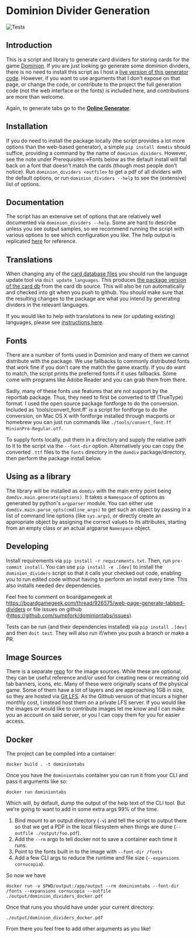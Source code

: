 # Dominion Divider Generation

![Tests](https://github.com/sumpfork/dominiontabs/actions/workflows/lint_and_test.yml/badge.svg)

## Introduction

This is a script and library to generate card dividers for storing cards for the game [Dominion](https://boardgamegeek.com/boardgame/36218/dominion). If you are just looking go generate some dominion dividers, there is no need to install this script as I host a [live version of this generator code](http://domdiv.bgtools.net/). However, if you want to use arguments that I don't expose on that page, or change the code, or contribute to the project the full generation code (not the web interface or the fonts) is included here, and contributions are more than welcome.

Again, to generate tabs go to the **[Online Generator](http://domdiv.bgtools.net/)**.

## Installation

If you do need to install the package locally (the script provides a lot more options than the web-based generator), a simple `pip install domdiv` should suffice, providing a command by the name of `dominion_dividers`. However, see the note under Prerequisites->Fonts below as the default install will fall back on a font that doesn't match the cards (though most people don't notice). Run `dominion_dividers <outfile>` to get a pdf of all dividers with the default options, or run `dominion_dividers --help` to see the (extensive) list of options.

## Documentation

The script has an extensive set of options that are relatively well documented via `dominion_dividers --help`. Some are hard to describe unless you see output samples, so we recommend running the script with various options to see which configuration you like. The help output is replicated [here](https://github.com/sumpfork/dominiontabs/wiki/Documentation-%28Script-Options%29) for reference.

## Translations

When changing any of the [card database files](card_db_src) you should run the language update tool via `doit update_languages`. This produces [the package version of the card db](src/domdiv/card_db) from the card db source. This will also be run automatically and checked into git when you push to github. You should make sure that the resulting changes to the package are what you intend by generating dividers in the relevant languages.

If you would like to help with translations to new (or updating existing) languages, please see [instructions here](src/domdiv/card_db/translation.md).

## Fonts

There are a number of fonts used in Dominion and many of them we cannot distribute with the package. We use fallbacks to commonly distributed fonts that work fine if you don't care the match the game exactly. If you do want to match, the script prints the preferred fonts if it uses fallbacks. Some come with programs like Adobe Reader and you can grab them from there.

Sadly, many of these fonts use features that are not support by the reportlab package. Thus, they need to first be converted to ttf (TrueType) format. I used the open source package fontforge to do the conversion. Included as 'tools/convert_font.ff' is a script for fontforge to do the conversion, on Mac OS X with fontforge installed through macports or homebrew you can just run commands like `./tools/convert_font.ff MinionPro-Regular.otf`.

To supply fonts locally, put them in a directory and supply the relative path to it to the script via the `--font-dir` option. Alternatively you can copy the converted `.ttf` files to the `fonts` directory in the `domdiv` package/directory, then perform the package install below.

## Using as a library

The library will be installed as `domdiv` with the main entry point being `domdiv.main.generate(options)`. It takes a `Namespace` of options as generated by python's `argparser` module. You can either use `domdiv.main.parse_opts(cmdline_args)` to get such an object by passing in a list of command line options (like `sys.argv`), or directly create an appropriate object by assigning the correct values to its attributes, starting from an empty class or an actual argparse `Namespace` object.

## Developing

Install requirements via `pip install -r requirements.txt`. Then, run `pre-commit install`. You can use `pip install -e .[dev]` to install the `dominion_dividers` script so that it calls your checked out code, enabling you to run edited code without having to perform an install every time. This also installs needed dev dependencies.

Feel free to comment on boardgamegeek at <https://boardgamegeek.com/thread/926575/web-page-generate-tabbed-dividers> or file issues on github (<https://github.com/sumpfork/dominiontabs/issues>).

Tests can be run (and their dependencies installed) via `pip install .[dev]` and then `doit test`. They will also run if/when you push a branch or make a PR.

## Image Sources

There is a separate [repo](https://github.com/sumpfork/dominiontabs_img_sources) for the image sources. While these are optional, they can be useful reference and/or used for creating new or recreating old tab banners, icons, etc. Many of these were originally scans of the physical game. Some of them have a lot of layers and are approaching 1GB in size, so they are hosted via [Git LFS](https://git-lfs.com/). As the Github version of that incurs a higher monthly cost, I instead host them on a private LFS server. If you would like the images or would like to contribute images let me know and I can make you an account on said server, or you I can copy them for you for easier access.

## Docker

The project can be compiled into a container:

`docker build . -t dominiontabs`

Once you have the `dominiontabs` container you can run it from your CLI and pass it arguments like so:

`docker run dominiontabs`

<!--TODO update this doc to pull pre-built images from GitHub once those are set up-->

Which will, by default, dump the output of the help text of the CLI tool. But we're going to want to add in some extra args 99% of the time.

1. Bind mount to an output directory (`-v`) and tell the script to output there so that we get a PDF in the local filesystem when things are done (`--outfile ./output/foo.pdf`).
1. Add the `--rm` argo to tell docker not to save a container each time it runs.
1. Point to the fonts built in to the image with `--font-dir /fonts`
1. Add a few CLI args to reduce the runtime and file size (`--expansions cornucopia`).

So now we have

`docker run -v $PWD/output:/app/output --rm dominiontabs --font-dir /fonts --expansions cornucopia --outfile ./output/dominion_dividers_docker.pdf`

Once that runs you should have under your current directory:

`./output/dominion_dividers_docker.pdf`

From there you feel free to add other arguments as you like!
